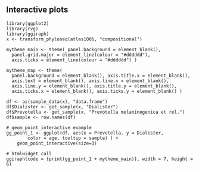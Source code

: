 <!--
  %\VignetteEngine{knitr::rmarkdown}
  %\VignetteIndexEntry{microbiome tutorial - Interactive}
  %\usepackage[utf8]{inputenc}
  %\VignetteEncoding{UTF-8}  
-->
Interactive plots
-----------------

    library(ggplot2)
    library(rvg)
    library(ggiraph)
    x <- transform_phyloseq(atlas1006, "compositional")

    mytheme_main <- theme( panel.background = element_blank(), 
      panel.grid.major = element_line(colour = "#dddddd"), 
      axis.ticks = element_line(colour = "#dddddd") )

    mytheme_map <- theme(
      panel.background = element_blank(), axis.title.x = element_blank(),
      axis.text = element_blank(), axis.line.x = element_blank(),
      axis.line.y = element_blank(), axis.title.y = element_blank(),
      axis.ticks.x = element_blank(), axis.ticks.y = element_blank() )

    df <- as(sample_data(x), "data.frame")
    df$Dialister <- get_sample(x, "Dialister")
    df$Prevotella <- get_sample(x, "Prevotella melaninogenica et rel.")
    df$sample <- row.names(df)

    # geom_point_interactive example
    gg_point_1 <- ggplot(df, aes(x = Prevotella, y = Dialister, 
            color = age, tooltip = sample) ) + 
        geom_point_interactive(size=3)

    # htmlwidget call
    ggiraph(code = {print(gg_point_1 + mytheme_main)}, width = 7, height = 6)
